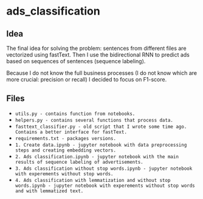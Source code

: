 # ads_classification

## Idea
The final idea for solving the problem: sentences from different files are vectorized using fastText. Then I use the bidirectional RNN to predict ads based on sequences of sentences (sequence labeling).

Because I do not know the full business processes (I do not know which are more crucial: precision or recall) I decided to focus on F1-score.

## Files
* `utils.py - contains function from notebooks.`
* `helpers.py - contains several functions that process data.`
* `fasttext_classifier.py - old script that I wrote some time ago. Contains a better interface for fastText.`
* `requirements.txt - packages versions.`
* `1. Create data.ipynb - jupyter notebook with data preprocessing steps and creating embedding vectors.`
* `2. Ads classification.ipynb - jupyter notebook with the main results of sequence labeling of advertisements.`
* `3. Ads classification without stop words.ipynb - jupyter notebook with experements without stop words.`
* `4. Ads classification with lemmatization and without stop words.ipynb - jupyter notebook with experements without stop words and with lemmatized text.`
